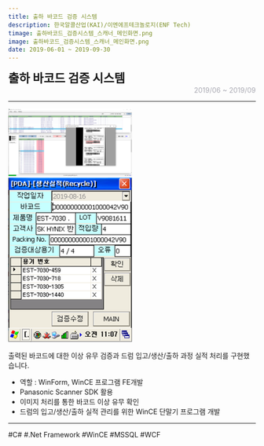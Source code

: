 ```yaml
---
title: 출하 바코드 검증 시스템
description: 한국알콜산업(KAI)/이엔에프테크놀로지(ENF Tech)
timage: 출하바코드_검증시스템_스캐너_메인화면.png
image: 출하바코드_검증시스템_스캐너_메인화면.png
date: 2019-06-01 ~ 2019-09-30
---
```


<div style="font-weight: bold; font-size: 1.5rem">출하 바코드 검증 시스템</div>
<div style="text-align: right; color: #aaaab3">2019/06 ~ 2019/09</div>

---

<img
    class="hyde page-image"
    src="/assets/images/projects/출하바코드_검증시스템_스캐너_메인화면.png"
    alt="{{ page.image | split: '.' | first }}"
    width="50%"
/>
<img
    class="hyde page-image"
    src="/assets/images/projects/출하바코드_검증시스템_PDA_실적조회.png"
    alt="{{ page.image | split: '.' | first }}"
     width="50%"
/>

출력된 바코드에 대한 이상 유무 검증과 드럼 입고/생산/출하 과정 실적 처리를 구현했습니다.

- 역할 : WinForm, WinCE 프로그램 FE개발
- Panasonic Scanner SDK 활용
- 이미지 처리를 통한 바코드 이상 유무 확인
- 드럼의 입고/생산/출하 실적 관리를 위한 WinCE 단말기 프로그램 개발

---

<div class="hyde tags skills">
    <a class="hyde tag">#C#</a>
    <a class="hyde tag">#.Net Framework</a>
    <a class="hyde tag">#WinCE</a>
    <a class="hyde tag">#MSSQL</a>
    <a class="hyde tag">#WCF</a>
</div>
